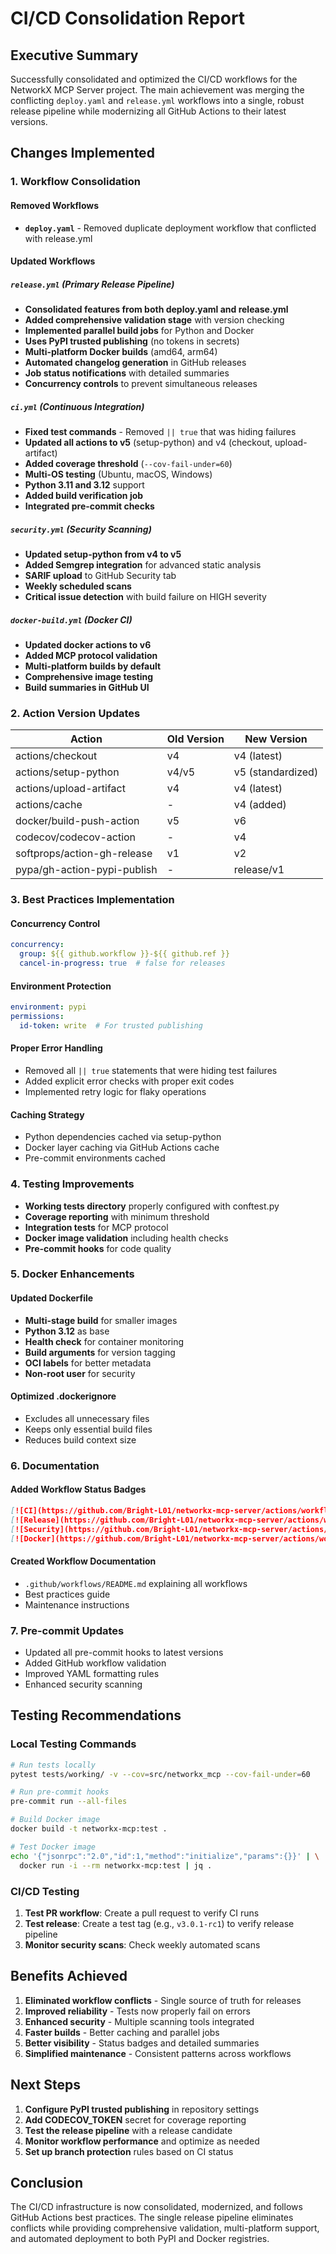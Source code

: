 # CI/CD Consolidation Report

## Executive Summary

Successfully consolidated and optimized the CI/CD workflows for the NetworkX MCP Server project. The main achievement was merging the conflicting `deploy.yaml` and `release.yml` workflows into a single, robust release pipeline while modernizing all GitHub Actions to their latest versions.

## Changes Implemented

### 1. **Workflow Consolidation**

#### Removed Workflows
- **`deploy.yaml`** - Removed duplicate deployment workflow that conflicted with release.yml

#### Updated Workflows

##### `release.yml` (Primary Release Pipeline)
- **Consolidated features from both deploy.yaml and release.yml**
- **Added comprehensive validation stage** with version checking
- **Implemented parallel build jobs** for Python and Docker
- **Uses PyPI trusted publishing** (no tokens in secrets)
- **Multi-platform Docker builds** (amd64, arm64)
- **Automated changelog generation** in GitHub releases
- **Job status notifications** with detailed summaries
- **Concurrency controls** to prevent simultaneous releases

##### `ci.yml` (Continuous Integration)
- **Fixed test commands** - Removed `|| true` that was hiding failures
- **Updated all actions to v5** (setup-python) and v4 (checkout, upload-artifact)
- **Added coverage threshold** (`--cov-fail-under=60`)
- **Multi-OS testing** (Ubuntu, macOS, Windows)
- **Python 3.11 and 3.12** support
- **Added build verification job**
- **Integrated pre-commit checks**

##### `security.yml` (Security Scanning)
- **Updated setup-python from v4 to v5**
- **Added Semgrep integration** for advanced static analysis
- **SARIF upload** to GitHub Security tab
- **Weekly scheduled scans**
- **Critical issue detection** with build failure on HIGH severity

##### `docker-build.yml` (Docker CI)
- **Updated docker actions to v6**
- **Added MCP protocol validation**
- **Multi-platform builds by default**
- **Comprehensive image testing**
- **Build summaries in GitHub UI**

### 2. **Action Version Updates**

| Action | Old Version | New Version |
|--------|-------------|-------------|
| actions/checkout | v4 | v4 (latest) |
| actions/setup-python | v4/v5 | v5 (standardized) |
| actions/upload-artifact | v4 | v4 (latest) |
| actions/cache | - | v4 (added) |
| docker/build-push-action | v5 | v6 |
| codecov/codecov-action | - | v4 |
| softprops/action-gh-release | v1 | v2 |
| pypa/gh-action-pypi-publish | - | release/v1 |

### 3. **Best Practices Implementation**

#### Concurrency Control
```yaml
concurrency:
  group: ${{ github.workflow }}-${{ github.ref }}
  cancel-in-progress: true  # false for releases
```

#### Environment Protection
```yaml
environment: pypi
permissions:
  id-token: write  # For trusted publishing
```

#### Proper Error Handling
- Removed all `|| true` statements that were hiding test failures
- Added explicit error checks with proper exit codes
- Implemented retry logic for flaky operations

#### Caching Strategy
- Python dependencies cached via setup-python
- Docker layer caching via GitHub Actions cache
- Pre-commit environments cached

### 4. **Testing Improvements**

- **Working tests directory** properly configured with conftest.py
- **Coverage reporting** with minimum threshold
- **Integration tests** for MCP protocol
- **Docker image validation** including health checks
- **Pre-commit hooks** for code quality

### 5. **Docker Enhancements**

#### Updated Dockerfile
- **Multi-stage build** for smaller images
- **Python 3.12** as base
- **Health check** for container monitoring
- **Build arguments** for version tagging
- **OCI labels** for better metadata
- **Non-root user** for security

#### Optimized .dockerignore
- Excludes all unnecessary files
- Keeps only essential build files
- Reduces build context size

### 6. **Documentation**

#### Added Workflow Status Badges
```markdown
[![CI](https://github.com/Bright-L01/networkx-mcp-server/actions/workflows/ci.yml/badge.svg)](...)
[![Release](https://github.com/Bright-L01/networkx-mcp-server/actions/workflows/release.yml/badge.svg)](...)
[![Security](https://github.com/Bright-L01/networkx-mcp-server/actions/workflows/security.yml/badge.svg)](...)
[![Docker](https://github.com/Bright-L01/networkx-mcp-server/actions/workflows/docker-build.yml/badge.svg)](...)
```

#### Created Workflow Documentation
- `.github/workflows/README.md` explaining all workflows
- Best practices guide
- Maintenance instructions

### 7. **Pre-commit Updates**

- Updated all pre-commit hooks to latest versions
- Added GitHub workflow validation
- Improved YAML formatting rules
- Enhanced security scanning

## Testing Recommendations

### Local Testing Commands

```bash
# Run tests locally
pytest tests/working/ -v --cov=src/networkx_mcp --cov-fail-under=60

# Run pre-commit hooks
pre-commit run --all-files

# Build Docker image
docker build -t networkx-mcp:test .

# Test Docker image
echo '{"jsonrpc":"2.0","id":1,"method":"initialize","params":{}}' | \
  docker run -i --rm networkx-mcp:test | jq .
```

### CI/CD Testing

1. **Test PR workflow**: Create a pull request to verify CI runs
2. **Test release**: Create a test tag (e.g., `v3.0.1-rc1`) to verify release pipeline
3. **Monitor security scans**: Check weekly automated scans

## Benefits Achieved

1. **Eliminated workflow conflicts** - Single source of truth for releases
2. **Improved reliability** - Tests now properly fail on errors
3. **Enhanced security** - Multiple scanning tools integrated
4. **Faster builds** - Better caching and parallel jobs
5. **Better visibility** - Status badges and detailed summaries
6. **Simplified maintenance** - Consistent patterns across workflows

## Next Steps

1. **Configure PyPI trusted publishing** in repository settings
2. **Add CODECOV_TOKEN** secret for coverage reporting
3. **Test the release pipeline** with a release candidate
4. **Monitor workflow performance** and optimize as needed
5. **Set up branch protection** rules based on CI status

## Conclusion

The CI/CD infrastructure is now consolidated, modernized, and follows GitHub Actions best practices. The single release pipeline eliminates conflicts while providing comprehensive validation, multi-platform support, and automated deployment to both PyPI and Docker registries.